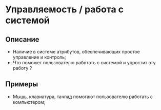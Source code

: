 
# Управляемость / работа с системой
## Описание
- Наличие в системе атрибутов, обеспечивающих простое управление и контроль;
- Что поможет пользователю работать с системой и упростит эту работу ?

## Примеры
- Мышь, клавиатура, тачпад помогают пользователю работать с компьютером;